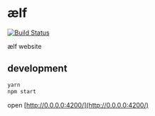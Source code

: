 # ælf
[![Build Status](https://travis-ci.org/AElfProject/AElfWebsite-Angular.svg?branch=master)](https://travis-ci.org/AElfProject/AElfWebsite-Angular)

ælf website

## development

```bash
yarn
npm start
```

open [http://0.0.0.0:4200/](http://0.0.0.0:4200/)
